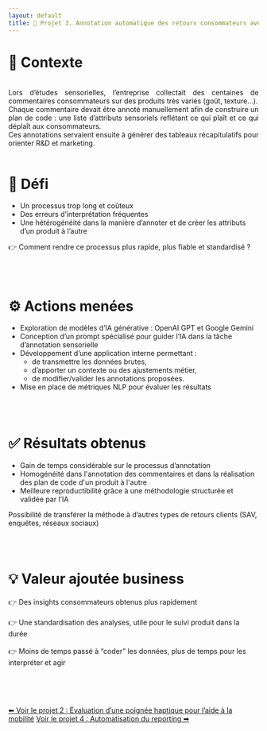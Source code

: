```yaml
---
layout: default
title: 🤖 Projet 3. Annotation automatique des retours consommateurs avec l’IA
---
```



# 🔎 Contexte
<br>
<div style="text-align: justify;">
Lors d’études sensorielles, l’entreprise collectait des centaines de commentaires consommateurs sur des produits très variés (goût, texture…).<br>
Chaque commentaire devait être annoté manuellement afin de construire un plan de code : une liste d’attributs sensoriels reflétant ce qui plaît et ce qui déplaît aux consommateurs.<br>
Ces annotations servaient ensuite à générer des tableaux récapitulatifs pour orienter R&D et marketing.
</div>


<br>

# 🎯 Défi

- Un processus trop long et coûteux<br>
- Des erreurs d’interprétation fréquentes<br>
- Une hétérogénéité dans la manière d’annoter et de créer les attributs d’un produit à l’autre<br>

👉 Comment rendre ce processus plus rapide, plus fiable et standardisé ?

<br><br>

# ⚙️ Actions menées

- Exploration de modèles d’IA générative : OpenAI GPT et Google Gemini<br>
- Conception d’un prompt spécialisé pour guider l’IA dans la tâche d’annotation sensorielle<br>
- Développement d’une application interne permettant :
    - de transmettre les données brutes,
    - d’apporter un contexte ou des ajustements métier,
    - de modifier/valider les annotations proposées.<br>
- Mise en place de métriques NLP pour évaluer les résultats

<br><br>

# ✅ Résultats obtenus

- Gain de temps considérable sur le processus d’annotation<br>
- Homogénéité dans l'annotation des commentaires et dans la réalisation des plan de code d'un produit à l'autre<br>
- Meilleure reproductibilité grâce à une méthodologie structurée et validée par l’IA<br>

Possibilité de transférer la méthode à d’autres types de retours clients (SAV, enquêtes, réseaux sociaux)

<br><br>

# 💡 Valeur ajoutée business

👉 Des insights consommateurs obtenus plus rapidement <br><br>
👉 Une standardisation des analyses, utile pour le suivi produit dans la durée <br><br>
👉 Moins de temps passé à “coder” les données, plus de temps pour les interpréter et agir

<br><br><br>

<div class="projet-navigation">
  <a href="{{ site.baseurl }}/projet2" class="prev-projet">⬅ Voir le projet 2 : Évaluation d’une poignée haptique pour l’aide à la mobilité</a>
  <a href="{{ site.baseurl }}/projet4" class="next-projet">Voir le projet 4 : Automatisation du reporting ➡</a>
</div>